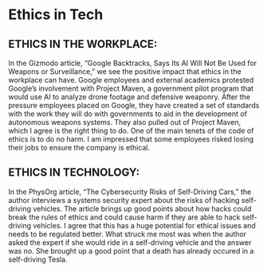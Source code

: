 # Ethics in Tech

## ETHICS IN THE WORKPLACE:

In the Gizmodo article, “Google Backtracks, Says Its AI Will Not Be Used for Weapons or Surveillance,” we see the positive impact that ethics in the workplace can have. Google employees and external academics protested Google’s involvement with Project Maven, a government pilot program that would use AI to analyze drone footage and defensive weaponry. After the pressure employees placed on Google, they have created a set of standards with the work they will do with governments to aid in the development of autonomous weapons systems. They also pulled out of Project Maven, which I agree is the right thing to do. One of the main tenets of the code of ethics is to do no harm. I am impressed that some employees risked losing their jobs to ensure the company is ethical.

## ETHICS IN TECHNOLOGY:

In the PhysOrg article, “The Cybersecurity Risks of Self-Driving Cars,” the author interviews a systems security expert about the risks of hacking self-driving vehicles. The article brings up good points about how hacks could break the rules of ethics and could cause harm if they are able to hack self-driving vehicles. I agree that this has a huge potential for ethical issues and needs to be regulated better. What struck me most was when the author asked the expert if she would ride in a self-driving vehicle and the answer was no. She brought up a good point that a death has already occured in a self-driving Tesla.
